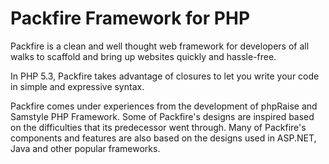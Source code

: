 # Packfire Framework for PHP

Packfire is a clean and well thought web framework for developers of all walks to scaffold and bring up websites quickly and hassle-free. 

In PHP 5.3, Packfire takes advantage of closures to let you write your code in simple and expressive syntax. 

Packfire comes under experiences from the development of phpRaise and Samstyle PHP Framework. Some of Packfire's designs are inspired based on the difficulties that its predecessor went through. Many of Packfire's components and features are also based on the designs used in ASP.NET, Java and other popular frameworks.